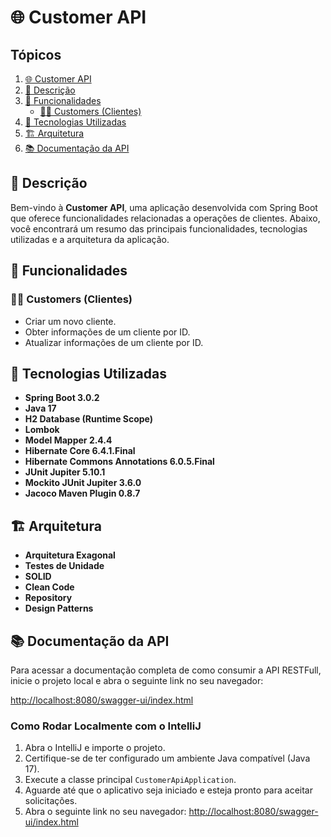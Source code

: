 # 🌐 Customer API

## Tópicos

1. [🌐 Customer API](#-customer-api)
1. [📖 Descrição](#-descrição)
2. [🚀 Funcionalidades](#-funcionalidades)
   - [🧑‍💼 Customers (Clientes)](#-customers-clientes)
3. [🔧 Tecnologias Utilizadas](#-tecnologias-utilizadas)
4. [🏗️ Arquitetura](#️-arquitetura)
5. [📚 Documentação da API](#-documentação-da-api)

## 📖 Descrição

Bem-vindo à **Customer API**, uma aplicação desenvolvida com Spring Boot que oferece funcionalidades relacionadas a operações de clientes. Abaixo, você encontrará um resumo das principais funcionalidades, tecnologias utilizadas e a arquitetura da aplicação.

## 🚀 Funcionalidades

### 🧑‍💼 Customers (Clientes)
- Criar um novo cliente.
- Obter informações de um cliente por ID.
- Atualizar informações de um cliente por ID.

## 🔧 Tecnologias Utilizadas

- **Spring Boot 3.0.2**
- **Java 17**
- **H2 Database (Runtime Scope)**
- **Lombok**
- **Model Mapper 2.4.4**
- **Hibernate Core 6.4.1.Final**
- **Hibernate Commons Annotations 6.0.5.Final**
- **JUnit Jupiter 5.10.1**
- **Mockito JUnit Jupiter 3.6.0**
- **Jacoco Maven Plugin 0.8.7**

## 🏗️ Arquitetura

- **Arquitetura Exagonal**
- **Testes de Unidade**
- **SOLID**
- **Clean Code**
- **Repository**
- **Design Patterns**

## 📚 Documentação da API

Para acessar a documentação completa de como consumir a API RESTFull, inicie o projeto local e abra o seguinte link no seu navegador:

[http://localhost:8080/swagger-ui/index.html](http://localhost:8080/swagger-ui/index.html)

### Como Rodar Localmente com o IntelliJ

1. Abra o IntelliJ e importe o projeto.
2. Certifique-se de ter configurado um ambiente Java compatível (Java 17).
3. Execute a classe principal `CustomerApiApplication`.
4. Aguarde até que o aplicativo seja iniciado e esteja pronto para aceitar solicitações.
5. Abra o seguinte link no seu navegador: [http://localhost:8080/swagger-ui/index.html](http://localhost:8080/swagger-ui/index.html)
